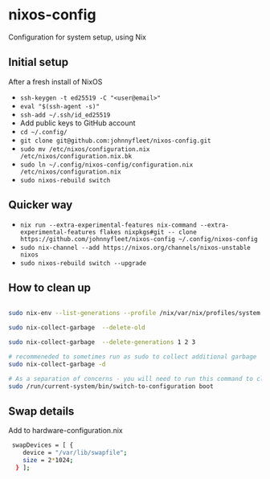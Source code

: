 # nixos-config
Configuration for system setup, using Nix


## Initial setup
After a fresh install of NixOS

- `ssh-keygen -t ed25519 -C "<user@email>"`
- `eval "$(ssh-agent -s)"`
- `ssh-add ~/.ssh/id_ed25519`
- Add public keys to GitHub account
- `cd ~/.config/`
- `git clone git@github.com:johnnyfleet/nixos-config.git`
- `sudo mv /etc/nixos/configuration.nix /etc/nixos/configuration.nix.bk`
- `sudo ln ~/.config/nixos-config/configuration.nix /etc/nixos/configuration.nix`
- `sudo nixos-rebuild switch`


## Quicker way

- `nix run --extra-experimental-features nix-command --extra-experimental-features flakes nixpkgs#git -- clone https://github.com/johnnyfleet/nixos-config ~/.config/nixos-config`
- `sudo nix-channel --add https://nixos.org/channels/nixos-unstable nixos`
- `sudo nixos-rebuild switch --upgrade`

## How to clean up

``` bash

sudo nix-env --list-generations --profile /nix/var/nix/profiles/system

sudo nix-collect-garbage  --delete-old

sudo nix-collect-garbage  --delete-generations 1 2 3

# recommeneded to sometimes run as sudo to collect additional garbage
sudo nix-collect-garbage -d

# As a separation of concerns - you will need to run this command to clean out boot
sudo /run/current-system/bin/switch-to-configuration boot
```

## Swap details
Add to hardware-configuration.nix

``` bash
 swapDevices = [ {
    device = "/var/lib/swapfile";
    size = 2*1024;
  } ];
```
